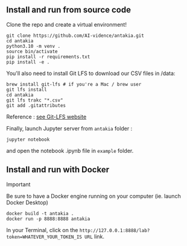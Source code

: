 
## Install and run from source code

Clone the repo and create a virtual environment!

```
git clone https://github.com/AI-vidence/antakia.git
cd antakia
python3.10 -m venv .
source bin/activate
pip install -r requirements.txt
pip install -e .
```

You'll also need to install Git LFS to download our CSV files in /data:
```
brew install git-lfs # if you're a Mac / brew user
git lfs install
cd antakia
git lfs trakc "*.csv"
git add .gitattributes
```

Reference : [see Git-LFS website](https://git-lfs.com)

Finally, launch Jupyter server from `antakia` folder :
```
jupyter notebook
```
and open the notebook .ipynb file in `example` folder.

## Install and run with Docker

> [!IMPORTANT] 
Be sure to have a Docker engine running on your computer (ie. launch Docker Desktop)

```
docker build -t antakia .
docker run -p 8888:8888 antakia
```

In your Terminal, click on the `http://127.0.0.1:8888/lab?token=WHATEVER_YOUR_TOKEN_IS URL` link.
